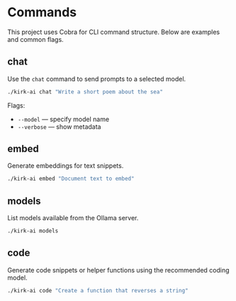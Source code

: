 # Commands

This project uses Cobra for CLI command structure. Below are examples and common flags.

## chat

Use the `chat` command to send prompts to a selected model.

```bash
./kirk-ai chat "Write a short poem about the sea"
```

Flags:
- `--model` — specify model name
- `--verbose` — show metadata

## embed

Generate embeddings for text snippets.

```bash
./kirk-ai embed "Document text to embed"
```

## models

List models available from the Ollama server.

```bash
./kirk-ai models
```

## code

Generate code snippets or helper functions using the recommended coding model.

```bash
./kirk-ai code "Create a function that reverses a string"
```
